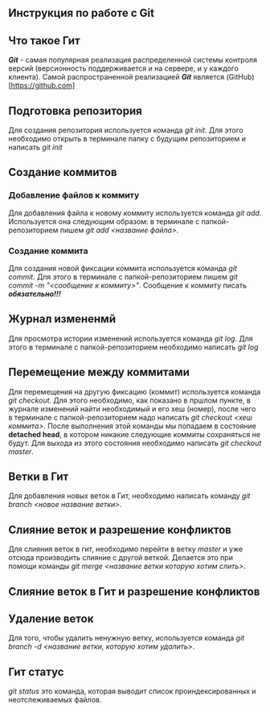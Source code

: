 ## Инструкция по работе с Git

## Что такое Гит
***Git*** - самая популярная реализация распределенной системы контроля версий (версионность поддерживается и на сервере, и у каждого клиента).  Самой распространенной реализацией  ***Git***  является (GitHub)[https://github.com]
## Подготовка репозитория
Для создания репозитория используется команда *git init*. Для этого необходимо открыть в терминале папку с будущим репозиторием и написать *git init*

## Создание коммитов

### Добавление файлов к коммиту
Для добавления файла к новому коммиту используется команда *git add*. Используется она следующим образом: в терминале с папкой-репозиторием пишем *git add <название файла>*.

### Создание коммита
Для создания новой фиксации коммита используется команда *git commit*. Для этого в терминале с папкой-репозиторием пишем *git commit -m "<сообщение к коммиту>"*. Сообщение к коммиту писать ***обязательно!!!***

## Журнал измененмй
Для просмотра истории изменений используется команда *git log*. Для этого в терминале с папкой-репозиторием необходимо написать *git log*

## Перемещение между коммитами
Для перемещения на другую фиксацию (коммит) используется команда *git checkout*. Для этого необходимо, как показано в пршлом пункте, в журнале изменений найти необходимый и его хеш (номер), после чего в терминале с папкой-репозиторием надо написать *git checkout <хеш коммита>*. После выполнения этой команды мы попадаем в состояние **detached head**, в котором никакие следующие коммиты сохраняться не будут. Для выхода из этого состояния необходимо написать *git checkout master*.

## Ветки в Гит
Для добавления новых веток в Гит, необходимо написать команду *git branch <новое название ветки>*.

## Слияние веток и разрешение конфликтов
Для слияния веток в гит, необходимо перейти в ветку *master* и уже отсюда производить слияние с другой веткой. Делается это при помощи команды *git merge <название ветки которую хотим слить>*.
## Слияние веток в Гит и разрешение конфликтов

## Удаление веток 
Для того, чтобы удалить ненужную ветку, используется команда *git branch -d <название ветки, которую хотим удалить>*.

## Гит статус
*git status* это команда, которая выводит список проиндексированных и неотслеживаемых файлов.